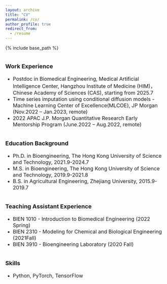 ```yaml
---
layout: archive
title: "CV"
permalink: /cv/
author_profile: true
redirect_from:
  - /resume
---
```


{% include base_path %}

<b><font size=4> Work Experience</font></b>  
======
* <font size=3>Postdoc in Biomedical Engineering, Medical Artificial Intelligence Center, Hangzhou Institute of Medicine (HIM)，Chinese Academy of Sciences (CAS), starting from 2025.7 </font>
* <font size=3>Time series imputation using conditional diffusion models - Machine Learning Center of Excellence(MLCOE), JP Morgan (Nov.2022 – Jan.2023, remote)</font>
* <font size=3>2022 APAC J.P. Morgan Quantitative Research Early Mentorship Program (June.2022 – Aug.2022, remote)</font>

<b><font size=4>Education Background</font></b>  
======
* <font size=3>Ph.D. in Bioengineering, The Hong Kong University of Science and Technology, 2021.9-2024.7</font>
* <font size=3>M.S. in Bioengineering, The Hong Kong University of Science and Technology, 2019.9-2021.8</font>
* <font size=3>B.S. in Agricultural Engineering, Zhejiang University, 2015.9-2019.7 </font>

<b><font size=4>Teaching Assistant Experience</font></b>  
======
* <font size=3>BIEN 1010 - Introduction to Biomedical Engineering (2022 Spring)</font>
* <font size=3>BIEN 2310 - Modeling for Chemical and Biological Engineering (2021Fall)</font>
* <font size=3>BIEN 3910 - Bioengineering Laboratory (2020 Fall)</font>


<b><font size=4>Skills</font></b>  
======
* <font size=3>Python, PyTorch, TensorFlow</font>
